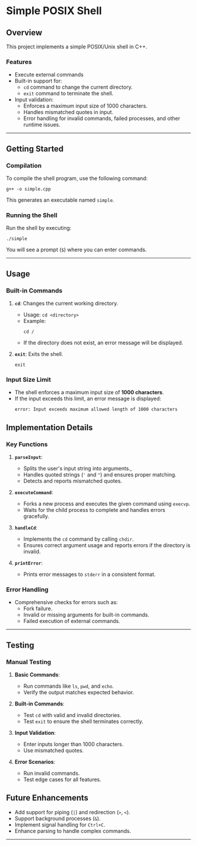 # Simple POSIX Shell

## Overview
This project implements a simple POSIX/Unix shell in C++. 

### Features
- Execute external commands 
- Built-in support for:
  - `cd` command to change the current directory.
  - `exit` command to terminate the shell.
- Input validation:
  - Enforces a maximum input size of 1000 characters.
  - Handles mismatched quotes in input.
  - Error handling for invalid commands, failed processes, and other runtime issues.

---

## Getting Started

### Compilation
To compile the shell program, use the following command:
```
g++ -o simple.cpp
```
This generates an executable named `simple`.

### Running the Shell
Run the shell by executing:
```
./simple
```
You will see a prompt (`$`) where you can enter commands.

---

## Usage

### Built-in Commands
1. **`cd`**: Changes the current working directory.
   - Usage: `cd <directory>`
   - Example:
     ```
     cd /
     ```
   - If the directory does not exist, an error message will be displayed.

2. **`exit`**: Exits the shell.
     ```
     exit
     ```

### Input Size Limit
- The shell enforces a maximum input size of **1000 characters**.
- If the input exceeds this limit, an error message is displayed:
  ```
  error: Input exceeds maximum allowed length of 1000 characters
  ```

## Implementation Details

### Key Functions
1. **`parseInput`**:
   - Splits the user's input string into arguments.,
   - Handles quoted strings (`'` and `"`) and ensures proper matching.
   - Detects and reports mismatched quotes.

2. **`executeCommand`**:
   - Forks a new process and executes the given command using `execvp`.
   - Waits for the child process to complete and handles errors gracefully.

3. **`handleCd`**:
   - Implements the `cd` command by calling `chdir`.
   - Ensures correct argument usage and reports errors if the directory is invalid.

4. **`printError`**:
   - Prints error messages to `stderr` in a consistent format.

### Error Handling
- Comprehensive checks for errors such as:
  - Fork failure.
  - Invalid or missing arguments for built-in commands.
  - Failed execution of external commands.

---

## Testing
### Manual Testing
1. **Basic Commands**:
   - Run commands like `ls`, `pwd`, and `echo`.
   - Verify the output matches expected behavior.

2. **Built-in Commands**:
   - Test `cd` with valid and invalid directories.
   - Test `exit` to ensure the shell terminates correctly.

3. **Input Validation**:
   - Enter inputs longer than 1000 characters.
   - Use mismatched quotes.

4. **Error Scenarios**:
   - Run invalid commands.
   - Test edge cases for all features.

## Future Enhancements
- Add support for piping (`|`) and redirection (`>`, `<`).
- Support background processes (`&`).
- Implement signal handling for `Ctrl+C`.
- Enhance parsing to handle complex commands.

---
